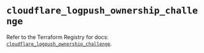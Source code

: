 # `cloudflare_logpush_ownership_challenge`

Refer to the Terraform Registry for docs: [`cloudflare_logpush_ownership_challenge`](https://registry.terraform.io/providers/cloudflare/cloudflare/4.23.0/docs/resources/logpush_ownership_challenge).
